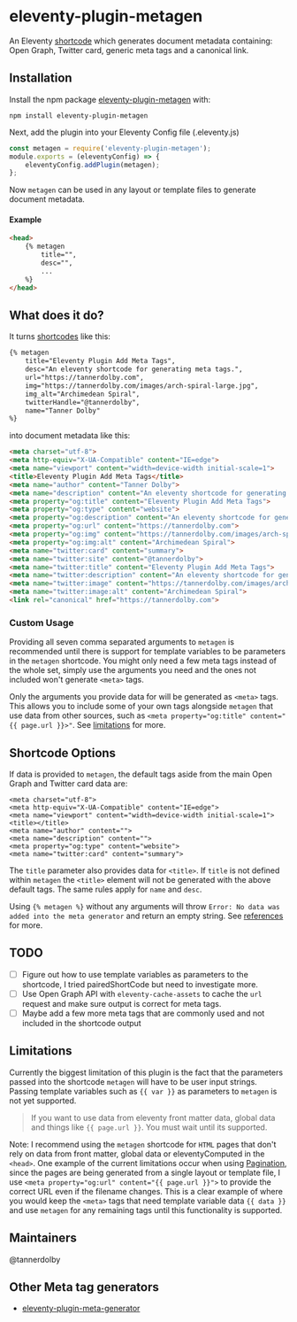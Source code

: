 # eleventy-plugin-metagen

An Eleventy [shortcode](https://www.11ty.dev/docs/shortcodes/) which generates document metadata containing: Open Graph, Twitter card, generic meta tags and a canonical link.

## Installation
Install the npm package [eleventy-plugin-metagen](https://www.npmjs.com/package/eleventy-plugin-metagen) with:

```
npm install eleventy-plugin-metagen
```

Next, add the plugin into your Eleventy Config file (.eleventy.js)

```js
const metagen = require('eleventy-plugin-metagen');
module.exports = (eleventyConfig) => {
    eleventyConfig.addPlugin(metagen);
};
```
Now `metagen` can be used in any layout or template files to generate document metadata.

#### Example

```html
<head>
    {% metagen
        title="",
        desc="",
        ...
    %}
</head>
```

## What does it do?
It turns [shortcodes](https://www.11ty.dev/docs/shortcodes/) like this:

```html
{% metagen 
    title="Eleventy Plugin Add Meta Tags",
    desc="An eleventy shortcode for generating meta tags.",
    url="https://tannerdolby.com",
    img="https://tannerdolby.com/images/arch-spiral-large.jpg",
    img_alt="Archimedean Spiral",
    twitterHandle="@tannerdolby",
    name="Tanner Dolby"
%}
```
into document metadata like this:

```html
<meta charset="utf-8"> 
<meta http-equiv="X-UA-Compatible" content="IE=edge"> 
<meta name="viewport" content="width=device-width initial-scale=1"> 
<title>Eleventy Plugin Add Meta Tags</title> 
<meta name="author" content="Tanner Dolby"> 
<meta name="description" content="An eleventy shortcode for generating meta tags."> 
<meta property="og:title" content="Eleventy Plugin Add Meta Tags"> 
<meta property="og:type" content="website"> 
<meta property="og:description" content="An eleventy shortcode for generating meta tags."> 
<meta property="og:url" content="https://tannerdolby.com"> 
<meta property="og:img" content="https://tannerdolby.com/images/arch-spiral-large.jpg"> 
<meta property="og:img:alt" content="Archimedean Spiral"> 
<meta name="twitter:card" content="summary"> 
<meta name="twitter:site" content="@tannerdolby"> 
<meta name="twitter:title" content="Eleventy Plugin Add Meta Tags"> 
<meta name="twitter:description" content="An eleventy shortcode for generating meta tags."> 
<meta name="twitter:image" content="https://tannerdolby.com/images/arch-spiral-large.jpg"> 
<meta name="twitter:image:alt" content="Archimedean Spiral"> 
<link rel="canonical" href="https://tannerdolby.com">
```

### Custom Usage
Providing all seven comma separated arguments to `metagen` is recommended until there is support for template variables to be parameters in the `metagen` shortcode. You might only need a few meta tags instead of the whole set, simply use the arguments you need and the ones not included won't generate `<meta>` tags.

Only the arguments you provide data for will be generated as `<meta>` tags. This allows you to include some of your own tags alongside `metagen` that use data from other sources, such as `<meta property="og:title" content="{{ page.url }}>"`. See [limitations](https://github.com/tannerdolby/eleventy-plugin-add-meta-tags#limitations) for more.

## Shortcode Options

If data is provided to `metagen`, the default tags aside from the main Open Graph and Twitter card data are:

```
<meta charset="utf-8"> 
<meta http-equiv="X-UA-Compatible" content="IE=edge"> 
<meta name="viewport" content="width=device-width initial-scale=1"> 
<title></title> 
<meta name="author" content="">
<meta name="description" content="">
<meta property="og:type" content="website"> 
<meta name="twitter:card" content="summary"> 
```

The `title` parameter also provides data for `<title>`. If `title` is not defined within `metagen` the `<title>` element will not be generated with the above default tags. The same rules apply for `name` and `desc`.

Using `{% metagen %}` without any arguments will throw `Error: No data was added into the meta generator` and return an empty string. See [references](https://github.com/tannerdolby/eleventy-plugin-metagen/blob/master/reference.md) for more.

## TODO
- [ ] Figure out how to use template variables as parameters to the shortcode, I tried pairedShortCode but need to investigate more.
- [ ] Use Open Graph API with `eleventy-cache-assets` to cache the `url` request and make sure output is correct for meta tags.
- [ ] Maybe add a few more meta tags that are commonly used and not included in the shortcode output

## Limitations
Currently the biggest limitation of this plugin is the fact that the parameters passed into the shortcode `metagen` will have to be user input strings. Passing template variables such as `{{ var }}` as parameters to `metagen` is not yet supported.

> If you want to use data from eleventy front matter data, global data and things like `{{ page.url }}`. You must wait until its supported.

Note: I recommend using the `metagen` shortcode for `HTML` pages that don't rely on data from front matter, global data or eleventyComputed in the `<head>`. One example of the current limitations occur when using [Pagination](https://www.11ty.dev/docs/pagination/), since the pages are being generated from a single layout or template file, I use `<meta property="og:url" content="{{ page.url }}">` to provide the correct URL even if the filename changes. This is a clear example of where you would keep the `<meta>` tags that need template variable data `{{ data }}` and use `metagen` for any remaining tags until this functionality is supported.

## Maintainers
@tannerdolby

## Other Meta tag generators
- [eleventy-plugin-meta-generator](https://github.com/Ryuno-Ki/eleventy-plugin-meta-generator)